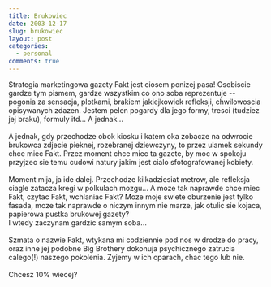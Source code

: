 ```yaml
---
title: Brukowiec
date: 2003-12-17
slug: brukowiec
layout: post
categories:
  - personal
comments: true
---
```


Strategia marketingowa gazety Fakt jest ciosem ponizej pasa! Osobiscie gardze tym pismem, gardze wszystkim co ono soba reprezentuje -- pogonia za sensacja, plotkami, brakiem jakiejkowiek refleksji, chwilowoscia opisywanych zdazen. Jestem pelen pogardy dla jego formy, tresci (tudziez jej braku), formuly itd... A jednak...<br /><br />A jednak, gdy przechodze obok kiosku i katem oka zobacze na odwrocie brukowca zdjecie pieknej, rozebranej dziewczyny, to przez ulamek sekundy chce miec Fakt. Przez moment chce miec ta gazete, by moc w spokoju przyjzec sie temu cudowi natury jakim jest cialo sfotografowanej kobiety. <br /><br />Moment mija, ja ide dalej. Przechodze kilkadziesiat metrow, ale refleksja ciagle zatacza kregi w polkulach mozgu... A moze tak naprawde chce miec Fakt, czytac Fakt, wchlaniac Fakt? Moze moje swiete oburzenie jest tylko fasada, moze tak naprawde o niczym innym nie marze, jak otulic sie kojaca, papierowa pustka brukowej gazety?<br />I wtedy zaczynam gardzic samym soba...<br /><br />Szmata o nazwie Fakt, wtykana mi codziennie pod nos w drodze do pracy, oraz inne jej podobne Big Brothery dokonuja psychicznego zatrucia calego(!) naszego pokolenia. Zyjemy w ich oparach, chac tego lub nie.<br /><br />Chcesz 10% wiecej?